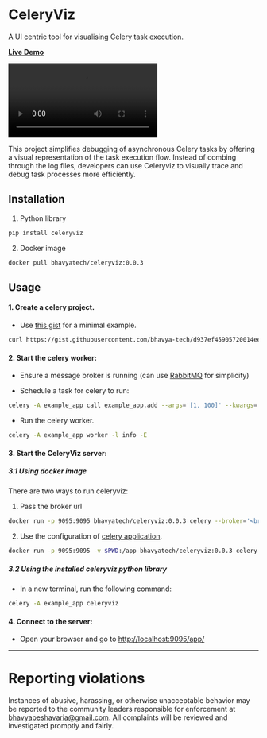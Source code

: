 CeleryViz
=========

A UI centric tool for visualising Celery task execution.

[**Live Demo**](https://bhavya-tech.github.io/celeryviz_demo/)

<video src="https://github.com/user-attachments/assets/ec6b0f0e-2ad6-4a2c-8928-a7765fd96023"></video>


This project simplifies debugging of asynchronous Celery tasks by offering a visual representation of the task execution flow. Instead of combing through the log files, developers can use Celeryviz to visually trace and debug task processes more efficiently.

## Installation

1. Python library

```bash
pip install celeryviz
```

2. Docker image
```bash
docker pull bhavyatech/celeryviz:0.0.3
```

## Usage

#### 1. Create a celery project.
  - Use [this gist](https://gist.github.com/bhavya-tech/d937ef45905720014ee12fe332352966) for a minimal example.

```bash
curl https://gist.githubusercontent.com/bhavya-tech/d937ef45905720014ee12fe332352966/raw/0afac784adfb6b407fa83ce4b19e6f3cab4d80d9/example_app.py -o example_app.py
```

#### 2. Start the celery worker:

  - Ensure a message broker is running (can use [RabbitMQ](https://www.rabbitmq.com/docs/download) for simplicity)

  - Schedule a task for celery to run:

```bash
celery -A example_app call example_app.add --args='[1, 100]' --kwargs='{"z":10000}'
```

  - Run the celery worker.
```bash
celery -A example_app worker -l info -E
```

#### 3. Start the CeleryViz server:

##### 3.1 Using docker image
There are two ways to run celeryviz:

  1. Pass the broker url 
```bash
docker run -p 9095:9095 bhavyatech/celeryviz:0.0.3 celery --broker='<broker_url>' celeryviz
```

  2. Use the configuration of [celery application](https://docs.celeryq.dev/en/stable/userguide/application.html).
```bash
docker run -p 9095:9095 -v $PWD:/app bhavyatech/celeryviz:0.0.3 celery -A example_app.app celeryviz
```


##### 3.2 Using the installed celeryviz python library
  - In a new terminal, run the following command:

```bash
celery -A example_app celeryviz
```

#### 4. Connect to the server:
  -  Open your browser and go to [http://localhost:9095/app/]()

---

# Reporting violations

Instances of abusive, harassing, or otherwise unacceptable behavior may be reported to the community leaders responsible for enforcement at [bhavyapeshavaria@gmail.com](mailto:bhavyapeshavaria@gmail.com). All complaints will be reviewed and investigated promptly and fairly.
